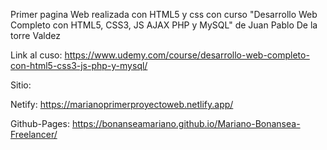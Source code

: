 Primer pagina Web realizada con HTML5 y css con curso "Desarrollo Web Completo con HTML5, CSS3, JS AJAX PHP y MySQL" de Juan Pablo De la torre Valdez

Link al cuso: https://www.udemy.com/course/desarrollo-web-completo-con-html5-css3-js-php-y-mysql/

Sitio: 

Netify:
https://marianoprimerproyectoweb.netlify.app/

Github-Pages:
https://bonanseamariano.github.io/Mariano-Bonansea-Freelancer/
